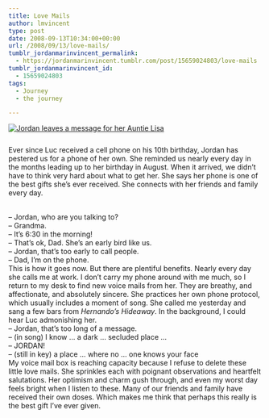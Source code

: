 ```yaml
---
title: Love Mails
author: lmvincent
type: post
date: 2008-09-13T10:34:00+00:00
url: /2008/09/13/love-mails/
tumblr_jordanmarinvincent_permalink:
  - https://jordanmarinvincent.tumblr.com/post/15659024803/love-mails
tumblr_jordanmarinvincent_id:
  - 15659024803
tags:
  - Journey
  - the journey

---
```

<a href="https://www.flickr.com/photos/larryvincent/2783115968/" title="photo sharing" target="_blank" rel="noopener"><img src="https://farm4.static.flickr.com/3260/2783115968_1607c8ef63_m.jpg" alt="Jordan leaves a message for her Auntie Lisa" /></a>

<p style="padding-top:12px;">
  Ever since Luc received a cell phone on his 10th birthday, Jordan has pestered us for a phone of her own. She reminded us nearly every day in the months leading up to her birthday in August. When it arrived, we didn&rsquo;t have to think very hard about what to get her. She says her phone is one of the best gifts she&rsquo;s ever received. She connects with her friends and family every day.
</p>

<a name="more"></a>  
&ndash; Jordan, who are you talking to?  
&ndash; Grandma.  
&ndash; It&rsquo;s 6:30 in the morning!  
&ndash; That&rsquo;s ok, Dad. She&rsquo;s an early bird like us.  
&ndash; Jordan, that&rsquo;s too early to call people.  
&ndash; Dad, I&rsquo;m on the phone.  
This is how it goes now. But there are plentiful benefits. Nearly every day she calls me at work. I don&rsquo;t carry my phone around with me much, so I return to my desk to find new voice mails from her. They are breathy, and affectionate, and absolutely sincere. She practices her own phone protocol, which usually includes a moment of song. She called me yesterday and sang a few bars from _Hernando&rsquo;s Hideaway_. In the background, I could hear Luc admonishing her.  
&ndash; Jordan, that&rsquo;s too long of a message.  
&ndash; (in song) I know &hellip; a dark &hellip; secluded place &hellip;  
&ndash; JORDAN!  
&ndash; (still in key) a place &hellip; where no &hellip; one knows your face  
My voice mail box is reaching capacity because I refuse to delete these little love mails. She sprinkles each with poignant observations and heartfelt salutations. Her optimism and charm gush through, and even my worst day feels bright when I listen to these. Many of our friends and family have received their own doses. Which makes me think that perhaps this really is the best gift I&rsquo;ve ever given.

<div class="blogger-post-footer">
  <img loading="lazy" width="1" height="1" src="https://blogger.googleusercontent.com/tracker/9039099668816362935-1218988228226600383?l=jordansjourney2.blogspot.com" alt="" />
</div>